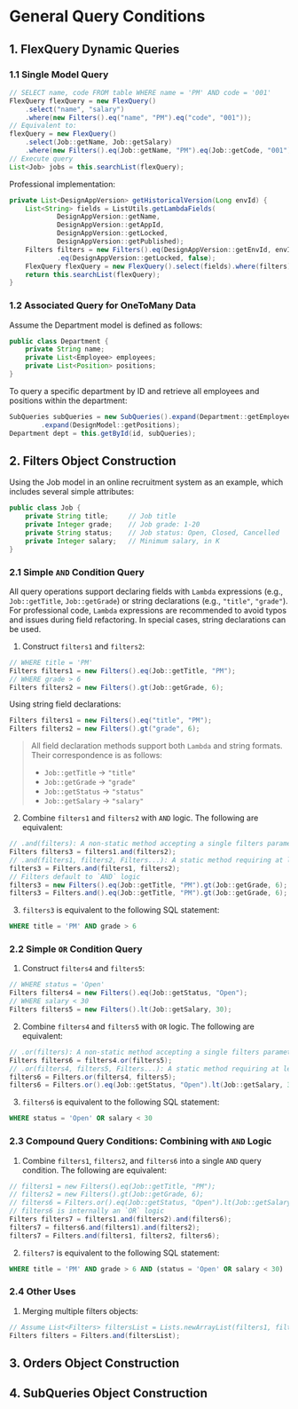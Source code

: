 # General Query Conditions

## 1. FlexQuery Dynamic Queries

### 1.1 Single Model Query
```java
// SELECT name, code FROM table WHERE name = 'PM' AND code = '001'
FlexQuery flexQuery = new FlexQuery()
    .select("name", "salary")
    .where(new Filters().eq("name", "PM").eq("code", "001"));
// Equivalent to:
flexQuery = new FlexQuery()
    .select(Job::getName, Job::getSalary)
    .where(new Filters().eq(Job::getName, "PM").eq(Job::getCode, "001"));
// Execute query
List<Job> jobs = this.searchList(flexQuery);
```

Professional implementation:
```java
private List<DesignAppVersion> getHistoricalVersion(Long envId) {
    List<String> fields = ListUtils.getLambdaFields(
            DesignAppVersion::getName,
            DesignAppVersion::getAppId,
            DesignAppVersion::getLocked,
            DesignAppVersion::getPublished);
    Filters filters = new Filters().eq(DesignAppVersion::getEnvId, envId)
            .eq(DesignAppVersion::getLocked, false);
    FlexQuery flexQuery = new FlexQuery().select(fields).where(filters);
    return this.searchList(flexQuery);
}
```

### 1.2 Associated Query for OneToMany Data
Assume the Department model is defined as follows:
```java
public class Department {
    private String name;
    private List<Employee> employees;
    private List<Position> positions;
}
```

To query a specific department by ID and retrieve all employees and positions within the department:
```java
SubQueries subQueries = new SubQueries().expand(Department::getEmployees)
        .expand(DesignModel::getPositions);
Department dept = this.getById(id, subQueries);
```

## 2. Filters Object Construction
Using the Job model in an online recruitment system as an example, which includes several simple attributes:
```java
public class Job {
    private String title;     // Job title
    private Integer grade;    // Job grade: 1-20
    private String status;    // Job status: Open, Closed, Cancelled
    private Integer salary;   // Minimum salary, in K
}
```

### 2.1 Simple `AND` Condition Query
All query operations support declaring fields with `Lambda` expressions (e.g., `Job::getTitle`, `Job::getGrade`) or string declarations (e.g., `"title"`, `"grade"`).
For professional code, `Lambda` expressions are recommended to avoid typos and issues during field refactoring. In special cases, string declarations can be used.

1. Construct `filters1` and `filters2`:
```java
// WHERE title = 'PM'
Filters filters1 = new Filters().eq(Job::getTitle, "PM");
// WHERE grade > 6
Filters filters2 = new Filters().gt(Job::getGrade, 6);
```

Using string field declarations:
```java
Filters filters1 = new Filters().eq("title", "PM");
Filters filters2 = new Filters().gt("grade", 6);
```

> All field declaration methods support both `Lambda` and string formats. Their correspondence is as follows:
> - `Job::getTitle` -> `"title"`
> - `Job::getGrade` -> `"grade"`
> - `Job::getStatus` -> `"status"`
> - `Job::getSalary` -> `"salary"`

2. Combine `filters1` and `filters2` with `AND` logic. The following are equivalent:
```java
// .and(filters): A non-static method accepting a single filters parameter
Filters filters3 = filters1.and(filters2);
// .and(filters1, filters2, Filters...): A static method requiring at least two filters parameters
filters3 = Filters.and(filters1, filters2);
// Filters default to `AND` logic
filters3 = new Filters().eq(Job::getTitle, "PM").gt(Job::getGrade, 6);
filters3 = Filters.and().eq(Job::getTitle, "PM").gt(Job::getGrade, 6);
```

3. `filters3` is equivalent to the following SQL statement:
```sql
WHERE title = 'PM' AND grade > 6
```

### 2.2 Simple `OR` Condition Query
1. Construct `filters4` and `filters5`:
```java
// WHERE status = 'Open'
Filters filters4 = new Filters().eq(Job::getStatus, "Open");
// WHERE salary < 30
Filters filters5 = new Filters().lt(Job::getSalary, 30);
```

2. Combine `filters4` and `filters5` with `OR` logic. The following are equivalent:
```java
// .or(filters): A non-static method accepting a single filters parameter
Filters filters6 = filters4.or(filters5);
// .or(filters4, filters5, Filters...): A static method requiring at least two filters parameters
filters6 = Filters.or(filters4, filters5);
filters6 = Filters.or().eq(Job::getStatus, "Open").lt(Job::getSalary, 30);
```

3. `filters6` is equivalent to the following SQL statement:
```sql
WHERE status = 'Open' OR salary < 30
```

### 2.3 Compound Query Conditions: Combining with `AND` Logic
1. Combine `filters1`, `filters2`, and `filters6` into a single `AND` query condition. The following are equivalent:
```java
// filters1 = new Filters().eq(Job::getTitle, "PM");
// filters2 = new Filters().gt(Job::getGrade, 6);
// filters6 = Filters.or().eq(Job::getStatus, "Open").lt(Job::getSalary, 30);
// filters6 is internally an `OR` logic
Filters filters7 = filters1.and(filters2).and(filters6);
filters7 = filters6.and(filters1).and(filters2);
filters7 = Filters.and(filters1, filters2, filters6);
```

2. `filters7` is equivalent to the following SQL statement:
```sql
WHERE title = 'PM' AND grade > 6 AND (status = 'Open' OR salary < 30)
```

### 2.4 Other Uses
1. Merging multiple filters objects:
```java
// Assume List<Filters> filtersList = Lists.newArrayList(filters1, filters2, filters3);
Filters filters = Filters.and(filtersList);
```

## 3. Orders Object Construction

## 4. SubQueries Object Construction